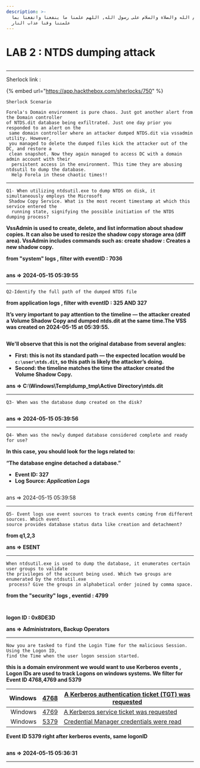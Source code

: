 ```yaml
---
description: >-
  بسم الله والصلاة والسلام على رسول الله, اللهم علمنا ما ينفعنا وانفعنا بما
  علمتنا وقنا عذاب النار
---
```


# LAB 2 : NTDS dumping attack

<figure><img src="broken-reference" alt=""><figcaption></figcaption></figure>

***

Sherlock link :&#x20;

{% embed url="https://app.hackthebox.com/sherlocks/750" %}

```
Sherlock Scenario

Forela's Domain environment is pure chaos. Just got another alert from the Domain controller
of NTDS.dit database being exfiltrated. Just one day prior you responded to an alert on the
 same domain controller where an attacker dumped NTDS.dit via vssadmin utility. However, 
 you managed to delete the dumped files kick the attacker out of the DC, and restore a 
 clean snapshot. Now they again managed to access DC with a domain admin account with their
  persistent access in the environment. This time they are abusing ntdsutil to dump the database. 
  Help Forela in these chaotic times!!

```

***

```
Q1- When utilizing ntdsutil.exe to dump NTDS on disk, it simultaneously employs the Microsoft
 Shadow Copy Service. What is the most recent timestamp at which this service entered the
  running state, signifying the possible initiation of the NTDS dumping process?
```

**VssAdmin is used to create, delete, and list information about shadow copies. It can also be used to resize the shadow copy storage area (diff area). VssAdmin includes commands such as: create shadow : Creates a new shadow copy.**

**from "system" logs , filter with eventID : 7036**

<figure><img src="../.gitbook/assets/Screenshot (2306).png" alt=""><figcaption></figcaption></figure>

**ans ⇒ 2024-05-15 05:39:55**

***

```
Q2-Identify the full path of the dumped NTDS file
```

**from application logs , filter with eventID : 325 AND 327**

**It’s very important to pay attention to the timeline — the attacker created a Volume Shadow Copy and dumped ntds.dit at the same time.The VSS was created on 2024-05-15 at 05:39:55.**

<figure><img src="../.gitbook/assets/Screenshot (2308).png" alt=""><figcaption></figcaption></figure>

**We'll observe that this is not the original database from several angles:**

* **First: this is not its standard path — the expected location would be `c:\user\ntds.dit`, so this path is likely the attacker’s doing.**
* **Second: the timeline matches the time the attacker created the Volume Shadow Copy.**

**ans ⇒ C:\Windows\Temp\dump\_tmp\Active Directory\ntds.dit**

***

```
Q3- When was the database dump created on the disk?
```

<figure><img src="../.gitbook/assets/Screenshot (2309).png" alt=""><figcaption></figcaption></figure>

**ans ⇒ 2024-05-15 05:39:56**

***

```
Q4- When was the newly dumped database considered complete and ready for use?
```

**In this case, you should look for the logs related to:**

**“The database engine detached a database.”**

* **Event ID: 327**
* **Log Source:&#x20;**_**Application Logs**_

<figure><img src="../.gitbook/assets/Screenshot (2310).png" alt=""><figcaption></figcaption></figure>

ans ⇒ 2024-05-15 05:39:58

***

```
Q5- Event logs use event sources to track events coming from different sources. Which event 
source provides database status data like creation and detachment?
```

**from q1,2,3**&#x20;

**ans ⇒ ESENT**

***

```
When ntdsutil.exe is used to dump the database, it enumerates certain user groups to validate
the privileges of the account being used. Which two groups are enumerated by the ntdsutil.exe
 process? Give the groups in alphabetical order joined by comma space.
```

**from the "security" logs , eventid : 4799**

<figure><img src="../.gitbook/assets/Screenshot (2311).png" alt=""><figcaption></figcaption></figure>

<figure><img src="../.gitbook/assets/Screenshot (2312).png" alt=""><figcaption></figcaption></figure>

**logon ID : 0x8DE3D**

**ans ⇒ Administrators, Backup Operators**

***

```
Now you are tasked to find the Login Time for the malicious Session. Using the Logon ID,
find the Time when the user logon session started.
```

**this is a domain environment we would want to use Kerberos events , Logon IDs are used to track Logons on windows systems. We filter for Event ID 4768,4769 and 5379**

| Windows | [4768](https://www.ultimatewindowssecurity.com/securitylog/encyclopedia/event.aspx?eventid=4768) | [A Kerberos authentication ticket (TGT) was requested](https://www.ultimatewindowssecurity.com/securitylog/encyclopedia/event.aspx?eventid=4768) |
| ------: | :----------------------------------------------------------------------------------------------: | ------------------------------------------------------------------------------------------------------------------------------------------------ |
| Windows | [4769](https://www.ultimatewindowssecurity.com/securitylog/encyclopedia/event.aspx?eventid=4769) | [A Kerberos service ticket was requested](https://www.ultimatewindowssecurity.com/securitylog/encyclopedia/event.aspx?eventid=4769)              |
| Windows | [5379](https://www.ultimatewindowssecurity.com/securitylog/encyclopedia/event.aspx?eventid=5379) | [Credential Manager credentials were read](https://www.ultimatewindowssecurity.com/securitylog/encyclopedia/event.aspx?eventid=5379)             |

**Event ID 5379 right after kerberos events, same logonID**

<figure><img src="../.gitbook/assets/Screenshot (2314).png" alt=""><figcaption></figcaption></figure>

**ans ⇒ 2024-05-15 05:36:31**

***
